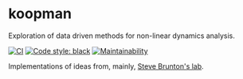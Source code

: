 # koopman
Exploration of data driven methods for non-linear dynamics analysis.

[![CI](https://github.com/JuLieAlgebra/koopman/actions/workflows/installation.yml/badge.svg?branch=main)](https://github.com/JuLieAlgebra/koopman/actions/workflows/installation.yml)
[![Code style: black](https://img.shields.io/badge/code%20style-black-000000.svg)](https://github.com/psf/black)
[![Maintainability](https://api.codeclimate.com/v1/badges/1abddb8996d131244a18/maintainability)](https://codeclimate.com/github/JuLieAlgebra/koopman/maintainability)

Implementations of ideas from, mainly, [Steve Brunton's lab](https://www.eigensteve.com/).
